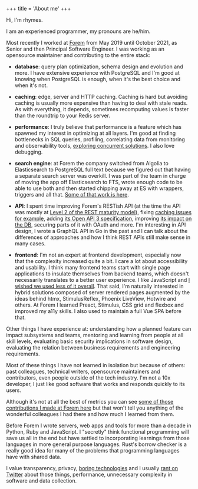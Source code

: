+++
title = 'About me'
+++

Hi, I'm rhymes.

I am an experienced programmer, my pronouns are he/him.

Most recently I worked at [Forem](https://www.forem.com/) from May 2019 until October 2021, as Senior and then Principal Software Engineer. I was working as an opensource maintainer and contributing to the entire stack:

- **database**: query plan optimization, schema design and evolution and more. I have extensive experience with PostgreSQL and I'm good at knowing when PostgreSQL is enough, when it's the best choice and when it's not.

- **caching**: edge, server and HTTP caching. Caching is hard but avoiding caching is usually more expensive than having to deal with stale reads. As with everything, it depends, sometimes recomputing values is faster than the roundtrip to your Redis server.

- **performance**: I truly believe that performance is a feature which has spawned my interest in optimizing at all layers. I'm good at finding bottlenecks in SQL queries, profiling, correlating data from monitoring and observability tools, [exploring concurrent solutions](https://github.com/forem/forem/issues/10996). I also love debugging.

- **search engine**: at Forem the company switched from Algolia to Elasticsearch to PostgreSQL full text because we figured out that having a separate search server was overkill. I was part of the team in charge of moving the app off Elasticsearch to FTS, wrote enough code to be able to use both and then started chipping away at ES with wrappers, triggers and all that. [Some of that work is here](https://github.com/forem/forem/pulls?q=is%3Apr+author%3Arhymes+is%3Aclosed+%22Search+2%22+).

- **API**: I spent time improving Forem's RESTish API (at the time the API was mostly at [Level 2 of the REST maturity model](https://www.martinfowler.com/articles/richardsonMaturityModel.html#level2)), fixing [caching issues for example](https://github.com/forem/forem/pull/4744), adding [its Open API 3 specification](https://github.com/forem/forem/pulls?q=is%3Apr+author%3Arhymes+is%3Aclosed++openapi+3), improving [its impact on the DB](https://github.com/forem/forem/pull/5805), securing parts of it with OAuth and more. I'm interesting in API design, I wrote a GraphQL API in Go in the past and I can talk about the differences of approaches and how I think REST APIs still make sense in many cases.

- **frontend**: I'm not an expert at frontend development, especially now that the complexity increased quite a bit. I care a lot about accessibility and usability. I think many frontend teams start with single page applications to insulate themselves from backend teams, which doesn't necessarily translates to a better user experience. I like JavaScript and [I wished we used less of it overall](https://infrequently.org/2021/03/the-performance-inequality-gap/). That said, I'm naturally interested in hybrid solutions composed of server rendered pages augmented by the ideas behind htmx, StimulusReflex, Phoenix LiveView, Hotwire and others. At Forem I learned Preact, Stimulus, CSS grid and flexbox and improved my a11y skills. I also used to maintain a full Vue SPA before that.

Other things I have experience at: understanding how a planned feature can impact subsystems and teams, mentoring and learning from people at all skill levels, evaluating basic security implications in software design, evaluating the relation between business requirements and engineering requirements.

Most of these things I have not learned in isolation but because of others: past colleagues, technical writers, opensource maintainers and contributors, even people outside of the tech industry. I'm not a 10x developer, I just like good software that works and responds quickly to its users.

Although it's not at all the best of metrics you can see [some of those contributions I made at Forem here](https://github.com/forem/forem/pulls?q=is%3Apr+author%3Arhymes) but that won't tell you anything of the wonderful colleagues I had there and how much I learned from them.

Before Forem I wrote servers, web apps and tools for more than a decade in Python, Ruby and JavaScript. I "secretly" think functional programming will save us all in the end but have settled to incorporating learnings from those languages in more general purpose languages. Rust's borrow checker is a really good idea for many of the problems that programming languages have with shared data.

I value transparency, privacy, [boring technologies](https://mcfunley.com/choose-boring-technology) and I usually [rant on Twitter](https://twitter.com/rhymes_) about those things, performance, unnecessary complexity in software and data collection.
